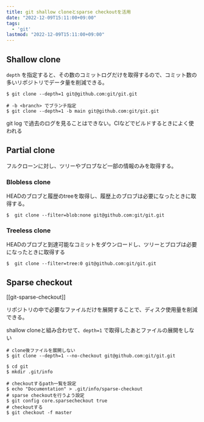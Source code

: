 ```yaml
---
title: git shallow cloneとsparse checkoutを活用
date: "2022-12-09T15:11:00+09:00"
tags:
  - 'git'
lastmod: "2022-12-09T15:11:00+09:00"
---
```


## Shallow clone

`depth` を指定すると、その数のコミットログだけを取得するので、コミット数の多いリポジトリでデータ量を削減できる。

```shell
$ git clone --depth=1 git@github.com:git/git.git

# -b <branch> でブランチ指定
$ git clone --depth=1 -b main git@github.com:git/git.git
```

git log で過去のログを見ることはできない。CIなどでビルドするときによく使われる

## Partial clone

フルクローンに対し、ツリーやブロブなど一部の情報のみを取得する。

### Blobless clone

HEADのブロブと履歴のtreeを取得し、履歴上のブロブは必要になったときに取得する。

```shell
$  git clone --filter=blob:none git@github.com:git/git.git
```

### Treeless clone

HEADのブロブと到達可能なコミットをダウンロードし、ツリーとブロブは必要になったときに取得する

```shell
$  git clone --filter=tree:0 git@github.com:git/git.git
```

## Sparse checkout

[[git-sparse-checkout]]

リポジトリの中で必要なファイルだけを展開することで、ディスク使用量を削減できる。

shallow cloneと組み合わせて、`depth=1` で取得したあとファイルの展開をしない

```shell
# clone後ファイルを展開しない
$ git clone --depth=1 --no-checkout git@github.com:git/git.git

$ cd git
$ mkdir .git/info

# checkoutするpath一覧を設定
$ echo "Documentation" > .git/info/sparse-checkout
# sparse checkoutを行うよう設定
$ git config core.sparsecheckout true
# checkoutする
$ git checkout -f master
```
